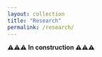 ```yaml
---
layout: collection
title: "Research"
permalink: /research/
---
```



**⚠️⚠️⚠️ In construction ⚠️⚠️⚠️**